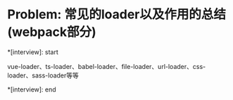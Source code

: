 # Problem: 常见的loader以及作用的总结(webpack部分)

*[interview]: start

vue-loader、ts-loader、babel-loader、file-loader、url-loader、css-loader、sass-loader等等

*[interview]: end

